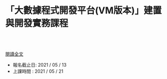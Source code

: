 # 「大數據程式開發平台(VM版本)」建置與開發實務課程

<!--more-->
<!--196-->
<br><br/>

[閱讀全文](https://edu.nchc.org.tw/course/one_course_introduction.asp?lms_auto_course_id=3945&from_course_list_url=course_index)

* 報名截止日: 2021 / 05 / 13
* 上課時間  : 2021 / 05 / 21
